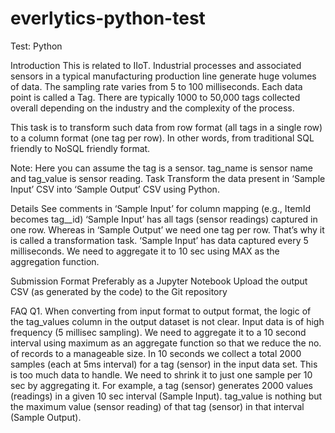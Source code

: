 # everlytics-python-test
Test: Python

Introduction
This is related to IIoT. Industrial processes and associated sensors in a typical manufacturing production line generate huge volumes of data. The sampling rate varies from 5 to 100 milliseconds. Each data point is called a Tag. There are typically 1000 to 50,000 tags collected overall depending on the industry and the complexity of the process.

This task is to transform such data from row format (all tags in a single row) to a column format (one tag per row). In other words, from traditional SQL friendly to NoSQL friendly format.

Note: Here you can assume the tag is a sensor. tag_name is sensor name and tag_value is sensor reading.
Task
Transform the data present in ‘Sample Input’ CSV into ‘Sample Output’ CSV using Python.

Details
See comments in ‘Sample Input’ for column mapping (e.g., ItemId becomes tag__id)
‘Sample Input’ has all tags (sensor readings) captured in one row. Whereas in ‘Sample Output’ we need one tag per row. That’s why it is called a transformation task.
‘Sample Input’ has data captured every 5 milliseconds. We need to aggregate it to 10 sec using MAX as the aggregation function.

Submission Format
Preferably as a Jupyter Notebook
Upload the output CSV (as generated by the code) to the Git repository

FAQ
Q1. When converting from input format to output format, the logic of the tag_values column in the output dataset is not clear. 
Input data is of high frequency (5 millisec sampling). We need to aggregate it to a 10 second interval using maximum as an aggregate function so that we reduce the no. of records to a manageable size.
In 10 seconds we collect a total 2000 samples (each at 5ms interval) for a tag (sensor) in the input data set. This is too much data to handle. We need to shrink it to just one sample per 10 sec by aggregating it.
For example, a tag (sensor) generates 2000 values (readings) in a given 10 sec interval (Sample Input). tag_value is nothing but the maximum value (sensor reading) of that tag (sensor) in that interval (Sample Output).
